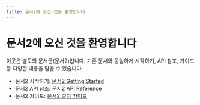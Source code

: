 ```yaml
---
title: 문서2에 오신 것을 환영합니다
---
```


# 문서2에 오신 것을 환영합니다

이곳은 별도의 문서군(문서2)입니다. 기존 문서와 동일하게 시작하기, API 참조, 가이드 등 다양한 내용을 담을 수 있습니다.

- 문서2 시작하기: [문서2 Getting Started](./getting-started.md)
- 문서2 API 참조: [문서2 API Reference](./api/reference.md)
- 문서2 가이드: [문서2 설치 가이드](./guides/installation.md) 